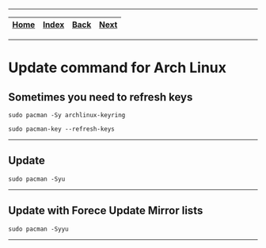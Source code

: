 
---

| [Home](/README.md) | [Index](./README.md) | [Back](./3_start_or_stop_or_enable_or_diable_systemd_services.md) | [Next](../Git/README.md)|
| :---: | :---: | :---: | :---: |

---

# Update command for Arch Linux

## Sometimes you need to refresh keys

```shell
sudo pacman -Sy archlinux-keyring

sudo pacman-key --refresh-keys
```

---

## Update

```shell
sudo pacman -Syu
```

---

## Update with Forece Update Mirror lists

```shell
sudo pacman -Syyu
```

---
